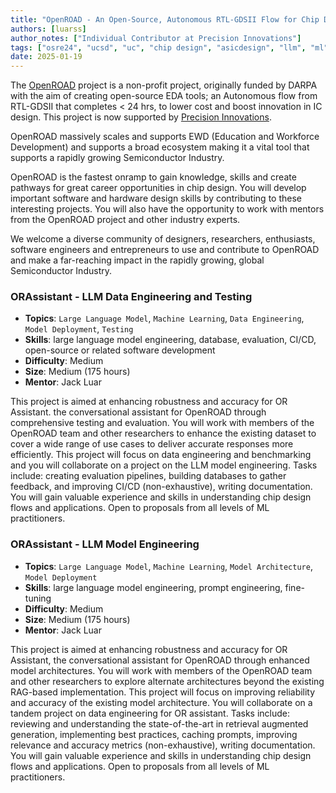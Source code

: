 ```yaml
---
title: "OpenROAD - An Open-Source, Autonomous RTL-GDSII Flow for Chip Design"
authors: [luarss]
author_notes: ["Individual Contributor at Precision Innovations"]
tags: ["osre24", "ucsd", "uc", "chip design", "asicdesign", "llm", "ml", "ai"]
date: 2025-01-19
---
```


The [OpenROAD](https://theopenroadproject.org) project is a non-profit project, originally funded by DARPA with the aim of creating open-source EDA tools; an Autonomous flow from RTL-GDSII that completes < 24 hrs,  to lower cost and boost innovation in IC design. This project is now supported by [Precision Innovations](precisioninno.com).

OpenROAD massively scales and supports EWD (Education and Workforce Development) and supports a broad ecosystem making it a vital tool that supports a rapidly growing Semiconductor Industry. 

OpenROAD is the fastest onramp to gain knowledge, skills and create pathways for great career opportunities in chip design. You will develop important software and hardware design skills by contributing to these interesting projects. You will also have the opportunity to work with mentors from the OpenROAD project and other industry experts.

We welcome a diverse community of designers, researchers, enthusiasts, software engineers and entrepreneurs to use and contribute to OpenROAD and make a far-reaching impact in the rapidly growing, global Semiconductor Industry.

### ORAssistant - LLM Data Engineering and Testing

  * **Topics**: `Large Language Model`, `Machine Learning`, `Data Engineering`, `Model Deployment`, `Testing`
  * **Skills**: large language model engineering, database, evaluation, CI/CD, open-source or related software development
  * **Difficulty**: Medium
  * **Size**: Medium (175 hours)
  * **Mentor**: Jack Luar

This project is aimed at enhancing robustness and accuracy for OR Assistant. the conversational assistant for OpenROAD through comprehensive testing and evaluation. You will work with members of the OpenROAD team and other researchers to enhance the existing dataset to cover a wide range of use cases to deliver accurate responses more efficiently. This project will focus on data engineering and benchmarking and you will collaborate on a project on the LLM model engineering. Tasks include: creating evaluation pipelines, building databases to gather feedback, and improving CI/CD (non-exhaustive), writing documentation. You will gain valuable experience and skills in understanding chip design flows and applications. Open to proposals from all levels of ML practitioners.

### ORAssistant - LLM Model Engineering

  * **Topics**: `Large Language Model`, `Machine Learning`, `Model Architecture`, `Model Deployment`
  * **Skills**: large language model engineering, prompt engineering, fine-tuning
  * **Difficulty**: Medium
  * **Size**: Medium (175 hours)
  * **Mentor**: Jack Luar

This project is aimed at enhancing robustness and accuracy for OR Assistant, the conversational assistant for OpenROAD through enhanced model architectures. You will work with members of the OpenROAD team and other researchers to explore alternate architectures beyond the existing RAG-based implementation. This project will focus on improving reliability and accuracy of the existing model architecture. You will collaborate on a tandem project on data engineering for OR assistant. Tasks include: reviewing and understanding the state-of-the-art in retrieval augmented generation, implementing best practices, caching prompts, improving relevance and accuracy metrics (non-exhaustive), writing documentation.  You will gain valuable experience and skills in understanding chip design flows and applications. Open to proposals from all levels of ML practitioners.
